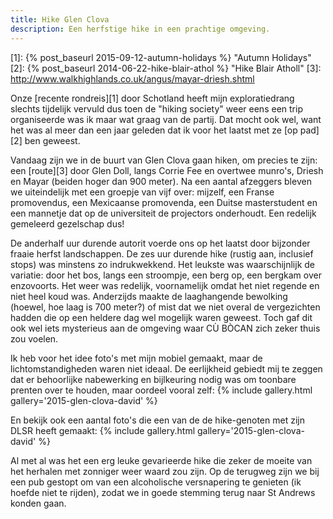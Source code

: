 ```yaml
---
title: Hike Glen Clova
description: Een herfstige hike in een prachtige omgeving.
---
```

[1]: {% post_baseurl 2015-09-12-autumn-holidays %} "Autumn Holidays"
[2]: {% post_baseurl 2014-06-22-hike-blair-athol %} "Hike Blair Atholl"
[3]: http://www.walkhighlands.co.uk/angus/mayar-driesh.shtml

Onze [recente rondreis][1] door Schotland heeft mijn exploratiedrang slechts tijdelijk vervuld dus toen de "hiking society" weer eens een trip organiseerde was ik maar wat graag van de partij. Dat mocht ook wel, want het was al meer dan een jaar geleden dat ik voor het laatst met ze [op pad][2] ben geweest.

<a name="more"></a>

Vandaag zijn we in de buurt van Glen Clova gaan hiken, om precies te zijn: een [route][3] door Glen Doll, langs Corrie Fee en overtwee munro's, Driesh en Mayar (beiden hoger dan 900 meter). Na een aantal afzeggers bleven we uiteindelijk met een groepje van vijf over: mijzelf, een Franse promovendus, een Mexicaanse promovenda, een Duitse masterstudent en een mannetje dat op de universiteit de projectors onderhoudt. Een redelijk gemeleerd gezelschap dus!

De anderhalf uur durende autorit voerde ons op het laatst door bijzonder fraaie herfst landschappen. De zes uur durende hike (rustig aan, inclusief stops) was minstens zo indrukwekkend. Het leukste was waarschijnlijk de variatie: door het bos, langs een stroompje, een berg op, een bergkam over enzovoorts. Het weer was redelijk, voornamelijk omdat het niet regende en niet heel koud was. Anderzijds maakte de laaghangende bewolking (hoewel, hoe laag is 700 meter?) of mist dat we niet overal de vergezichten hadden die op een heldere dag wel mogelijk waren geweest. Toch gaf dit ook wel iets mysterieus aan de omgeving waar CÙ BÒCAN zich zeker thuis zou voelen.

Ik heb voor het idee foto's met mijn mobiel gemaakt, maar de lichtomstandigheden waren niet ideaal. De eerlijkheid gebiedt mij te zeggen dat er behoorlijke nabewerking en bijlkeuring nodig was om toonbare prenten over te houden, maar oordeel vooral zelf:
{% include gallery.html gallery='2015-glen-clova-david' %}

En bekijk ook een aantal foto's die een van de de hike-genoten met zijn DLSR heeft gemaakt:
{% include gallery.html gallery='2015-glen-clova-david' %}

Al met al was het een erg leuke gevarieerde hike die zeker de moeite van het herhalen met zonniger weer waard zou zijn. Op de terugweg zijn we bij een pub gestopt om van een alcoholische versnapering te genieten (ik hoefde niet te rijden), zodat we in goede stemming terug naar St Andrews konden gaan.